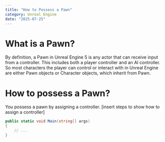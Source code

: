 ```yaml
---
title: "How to Possess a Pawn"
category: Unreal Engine
date: "2025-07-25"
---
```


# What is a Pawn?

By definition, a Pawn in Unreal Engine 5 is any actor that can receive input from a controller. This includes both a player controller and an AI controller. So most characters the player can control or interact with in Unreal Engine are either Pawn objects or Character objects, which inherit from Pawn.

# How to possess a Pawn?

You possess a pawn by assigning a controller. [insert steps to show how to assign a controller]

```cs
public static void Main(string[] args)
{
    // ...
}
```